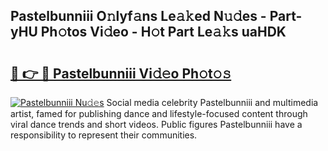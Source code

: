 ## Pastelbunniii O𝚗lyf𝚊ns Le𝚊𝚔ed N𝚞𝚍es - Part-yHU Ph𝚘tos Vi𝚍eo - H𝚘t Part Le𝚊𝚔s uaHDK

# <h2><a href="http://hf5cp9.feru.top/?c=Pastelbunniii">🔗 👉 🔴 Pastelbunniii Vi𝚍𝚎o Ph𝚘t𝚘𝚜</a></h2>

[![Pastelbunniii Nu𝚍𝚎s](https://i.imgur.com/0TWrTi3.gif)](http://hf5cp9.feru.top/?c=Pastelbunniii)
Social media celebrity Pastelbunniii and multimedia artist, famed for publishing dance and lifestyle-focused content through viral dance trends and short videos. Public figures Pastelbunniii have a responsibility to represent their communities. 
